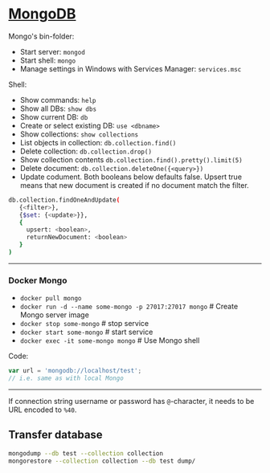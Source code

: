 # [MongoDB](https://www.mongodb.com/)


Mongo's bin-folder:
  * Start server: `mongod`
  * Start shell: `mongo`
  * Manage settings in Windows with Services Manager: `services.msc`

Shell:
* Show commands: `help`
* Show all DBs: `show dbs`
* Show current DB: `db`
* Create or select existing DB: `use <dbname>`
* Show collections: `show collections`
* List objects in collection: `db.collection.find()`
* Delete collection: `db.collection.drop()`
* Show collection contents `db.collection.find().pretty().limit(5)`
* Delete document: `db.collection.deleteOne({<query>})`
* Update codument. Both booleans below defaults false. Upsert true means that new document is created if no document match the filter.
```sh
db.collection.findOneAndUpdate(
   {<filter>},
   {$set: {<update>}},
   {
     upsert: <boolean>,
     returnNewDocument: <boolean>
   }
)
```

---
### Docker Mongo
* `docker pull mongo`
* `docker run -d --name some-mongo -p 27017:27017 mongo` # Create Mongo server image
* `docker stop some-mongo` # stop service
* `docker start some-mongo` # start service
* `docker exec -it some-mongo mongo` # Use Mongo shell

Code:
```javascript
var url = 'mongodb://localhost/test';
// i.e. same as with local Mongo
```

---

If connection string username or password has `@`-character, it needs to be URL encoded to `%40`.


## Transfer database

```sh
mongodump --db test --collection collection
mongorestore --collection collection --db test dump/
```